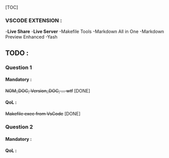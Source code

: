 
[TOC]

### VSCODE EXTENSION :
-**Live Share**
-**Live Server**
-Makefile Tools
-Markdown All in One
-Markdown Preview Enhanced
-Yash

## TODO :
### Question 1
#### Mandatory :
~~NOM_DOC, Version_DOC, ... wtf~~ [DONE]
#### QoL :
~~Makefile exec from VsCode~~ [DONE]

### Question 2
#### Mandatory :
#### QoL :


